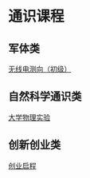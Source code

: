 # 通识课程

## 军体类

[无线电测向（初级）](./radio_direction_finding.md)

## 自然科学通识类

[大学物理实验](./phy_exp.md)

## 创新创业类

[创业启程](./entrepreneurship.md)